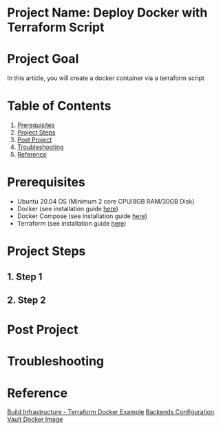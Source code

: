 # Project Name: Deploy Docker with Terraform Script

# Project Goal
In this article, you will create a docker container via a terraform script

# Table of Contents
1. [Prerequisites](#prerequisites)
2. [Project Steps](#project_steps)
3. [Post Project](#post_project)
4. [Troubleshooting](#troubleshooting)
5. [Reference](#reference)

# <a name="prerequisites">Prerequisites</a>
- Ubuntu 20.04 OS (Minimum 2 core CPU/8GB RAM/30GB Disk)
- Docker (see installation guide [here](https://docs.docker.com/get-docker/))
- Docker Compose (see installation guide [here](https://docs.docker.com/compose/install/))
- Terraform (see installation guide [here](https://developer.hashicorp.com/terraform/tutorials/aws-get-started/install-cli))

# <a name="project_steps">Project Steps</a>

## 1. Step 1

## 2. Step 2

# <a name="post_project">Post Project</a>

# <a name="troubleshooting">Troubleshooting</a>

# <a name="reference">Reference</a>
[Build Infrastructure - Terraform Docker Example](https://developer.hashicorp.com/terraform/tutorials/docker-get-started/docker-build)
[Backends Configuration](https://developer.hashicorp.com/terraform/language/settings/backends/configuration)
[Vault Docker Image](https://hub.docker.com/_/vault)

